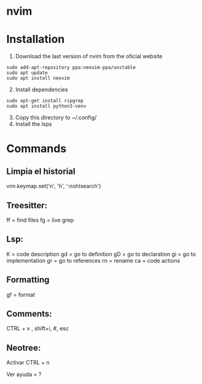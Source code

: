 # nvim

# Installation

1. Download the last version of nvim from the oficial website
```shell
sudo add-apt-repository ppa:neovim-ppa/unstable
sudo apt update
sudo apt install neovim
```
2. Install dependencies
```shell
sudo apt-get install ripgrep
sudo apt install python3-venv
```
3. Copy this directory to ~/.config/
6. Install the lsps

# Commands

## Limpia el historial

vim.keymap.set('n', '<leader>h', ':nohlsearch<CR>')

## Treesitter:

<leader> ff = find files
<leader> fg = live grep

## Lsp:

<leader> K = code description
<leader> gd = go to definition
<leader> gD = go to declaration
<leader> gi = go to implementation
<leader> gr = go to references
<leader> rn = rename
<leader> ca = code actions

## Formatting
<leader>gf = format

## Comments:

CTRL + v , shift+i, #, esc

## Neotree:

Activar CTRL + n

Ver ayuda = ?


